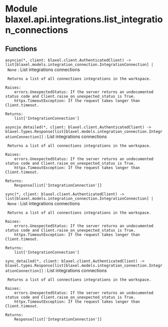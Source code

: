 Module blaxel.api.integrations.list_integration_connections
===========================================================

Functions
---------

`asyncio(*, client: blaxel.client.AuthenticatedClient) ‑> list[blaxel.models.integration_connection.IntegrationConnection] | None`
:   List integrations connections
    
     Returns a list of all connections integrations in the workspace.
    
    Raises:
        errors.UnexpectedStatus: If the server returns an undocumented status code and Client.raise_on_unexpected_status is True.
        httpx.TimeoutException: If the request takes longer than Client.timeout.
    
    Returns:
        list['IntegrationConnection']

`asyncio_detailed(*, client: blaxel.client.AuthenticatedClient) ‑> blaxel.types.Response[list[blaxel.models.integration_connection.IntegrationConnection]]`
:   List integrations connections
    
     Returns a list of all connections integrations in the workspace.
    
    Raises:
        errors.UnexpectedStatus: If the server returns an undocumented status code and Client.raise_on_unexpected_status is True.
        httpx.TimeoutException: If the request takes longer than Client.timeout.
    
    Returns:
        Response[list['IntegrationConnection']]

`sync(*, client: blaxel.client.AuthenticatedClient) ‑> list[blaxel.models.integration_connection.IntegrationConnection] | None`
:   List integrations connections
    
     Returns a list of all connections integrations in the workspace.
    
    Raises:
        errors.UnexpectedStatus: If the server returns an undocumented status code and Client.raise_on_unexpected_status is True.
        httpx.TimeoutException: If the request takes longer than Client.timeout.
    
    Returns:
        list['IntegrationConnection']

`sync_detailed(*, client: blaxel.client.AuthenticatedClient) ‑> blaxel.types.Response[list[blaxel.models.integration_connection.IntegrationConnection]]`
:   List integrations connections
    
     Returns a list of all connections integrations in the workspace.
    
    Raises:
        errors.UnexpectedStatus: If the server returns an undocumented status code and Client.raise_on_unexpected_status is True.
        httpx.TimeoutException: If the request takes longer than Client.timeout.
    
    Returns:
        Response[list['IntegrationConnection']]